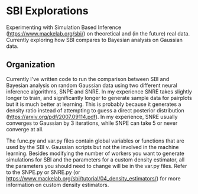 # SBI Explorations
Experimenting with Simulation Based Inference (https://www.mackelab.org/sbi/) on theoretical and (in the future) real data.
Currently exploring how SBI compares to Bayesian analysis on Gaussian data.

## Organization
Currently I've written code to run the comparison between SBI and Bayesian analysis on random Gaussian data using two different neural inference algorithms, SNPE and SNRE. In my experience SNRE takes slightly longer to train, and significantly longer to generate sample data for pairplots but it is much better at learning. This is probably because it generates a density ratio instead of attempting to guess a direct posterior distribution (https://arxiv.org/pdf/2007.09114.pdf). In my experience, SNRE usually converges to Gaussian by 3 iterations, while SNPE can take 5 or never converge at all.

The func.py and var.py files contain global variables or functions that are used by the SBI v. Gaussian scripts but not
the involved in the machine learning. Besides modifying the number of workers you want to generate simulations for SBI and the parameters for a custom density estimator, all the parameters you should need to change will be in the var.py files. Refer to the SNPE.py or SNRE.py (or https://www.mackelab.org/sbi/tutorial/04_density_estimators/) for more information on custom density estimators. 
